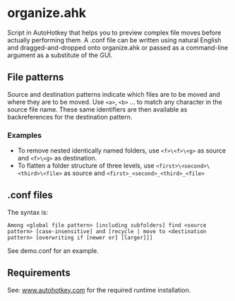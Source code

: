 # organize.ahk

Script in AutoHotkey that helps you to preview complex file moves before 
actually performing them. A .conf file can be written using natural English and
dragged-and-dropped onto organize.ahk or passed as a command-line argument 
as a substitute of the GUI.

## File patterns
Source and destination patterns indicate which files are to be moved and where they are to be moved. 
Use `<a>`, `<b>` ... to match any character in the source file name. These same identifiers are then available as backreferences for the destination pattern.

### Examples
* To remove nested identically named folders, use `<f>\<f>\<g>` as source and `<f>\<g>` as destination.
* To flatten a folder structure of three levels, use `<first>\<second>\<third>\<file>` as source and `<first>_<second>_<third>_<file>`

## .conf files
The syntax is:

`Among <global file pattern> [including subfolders] find <source pattern> [case-insensitive] and [recycle | move to <destination pattern> [overwriting if [newer or] [larger]]]`

See demo.conf for an example.


## Requirements
See: www.autohotkey.com for the required runtime installation.
